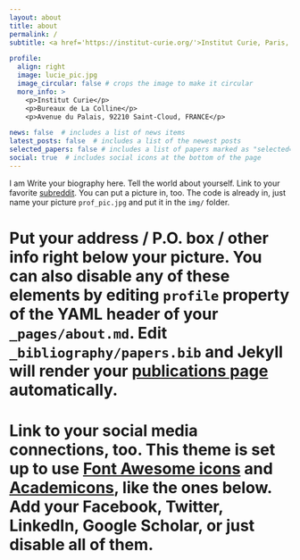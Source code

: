 ```yaml
---
layout: about
title: about
permalink: /
subtitle: <a href='https://institut-curie.org/'>Institut Curie, Paris, France</a>

profile:
  align: right
  image: lucie_pic.jpg
  image_circular: false # crops the image to make it circular
  more_info: >
    <p>Institut Curie</p>
    <p>Bureaux de La Colline</p>
    <p>Avenue du Palais, 92210 Saint-Cloud, FRANCE</p>

news: false  # includes a list of news items
latest_posts: false  # includes a list of the newest posts
selected_papers: false # includes a list of papers marked as "selected={true}"
social: true  # includes social icons at the bottom of the page
---
```


I am 
Write your biography here. Tell the world about yourself. Link to your favorite [subreddit](http://reddit.com). You can put a picture in, too. The code is already in, just name your picture `prof_pic.jpg` and put it in the `img/` folder.

# Put your address / P.O. box / other info right below your picture. You can also disable any of these elements by editing `profile` property of the YAML header of your `_pages/about.md`. Edit `_bibliography/papers.bib` and Jekyll will render your [publications page](/al-folio/publications/) automatically.

# Link to your social media connections, too. This theme is set up to use [Font Awesome icons](https://fontawesome.com/) and [Academicons](https://jpswalsh.github.io/academicons/), like the ones below. Add your Facebook, Twitter, LinkedIn, Google Scholar, or just disable all of them.
